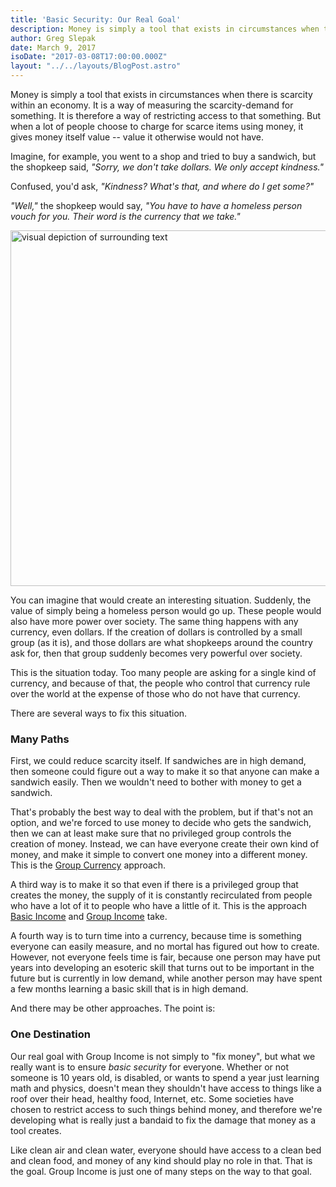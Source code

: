 ```yaml
---
title: 'Basic Security: Our Real Goal'
description: Money is simply a tool that exists in circumstances when there is scarcity within an economy. It is a way of measuring the scarcity-demand for something. It is therefore a way of restricting access to that something...
author: Greg Slepak
date: March 9, 2017
isoDate: "2017-03-08T17:00:00.000Z"
layout: "../../layouts/BlogPost.astro"
---
```


Money is simply a tool that exists in circumstances when there is scarcity within an economy. It is a way of measuring the scarcity-demand for something. It is therefore a way of restricting access to that something. But when a lot of people choose to charge for scarce items using money, it gives money itself value -- value it otherwise would not have.

Imagine, for example, you went to a shop and tried to buy a sandwich, but the shopkeep said, _"Sorry, we don't take dollars. We only accept kindness."_

Confused, you'd ask, _"Kindness? What's that, and where do I get some?"_

_"Well,"_ the shopkeep would say, _"You have to have a homeless person vouch for you. Their word is the currency that we take."_

<img src="https://groupincome.org/wp-content/uploads/2017/03/kindness.jpg" alt="visual depiction of surrounding text" width="1420" height="569" class="alignnone size-full wp-image-943" />

You can imagine that would create an interesting situation. Suddenly, the value of simply being a homeless person would go up. These people would also have more power over society. The same thing happens with any currency, even dollars. If the creation of dollars is controlled by a small group (as it is), and those dollars are what shopkeeps around the country ask for, then that group suddenly becomes very powerful over society.

This is the situation today. Too many people are asking for a single kind of currency, and because of that, the people who control that currency rule over the world at the expense of those who do not have that currency.

There are several ways to fix this situation.

### Many Paths

First, we could reduce scarcity itself. If sandwiches are in high demand, then someone could figure out a way to make it so that anyone can make a sandwich easily. Then we wouldn't need to bother with money to get a sandwich.

That's probably the best way to deal with the problem, but if that's not an option, and we're forced to use money to decide who gets the sandwich, then we can at least make sure that no privileged group controls the creation of money. Instead, we can have everyone create their own kind of money, and make it simple to convert one money into a different money. This is the [Group Currency](https://groupcurrency.org/) approach.

A third way is to make it so that even if there is a privileged group that creates the money, the supply of it is constantly recirculated from people who have a lot of it to people who have a little of it. This is the approach [Basic Income](https://www.reddit.com/r/basicincome/wiki/index) and [Group Income](/shorts/) take.

A fourth way is to turn time into a currency, because time is something everyone can easily measure, and no mortal has figured out how to create. However, not everyone feels time is fair, because one person may have put years into developing an esoteric skill that turns out to be important in the future but is currently in low demand, while another person may have spent a few months learning a basic skill that is in high demand.

And there may be other approaches. The point is:

### One Destination

Our real goal with Group Income is not simply to "fix money", but what we really want is to ensure _basic security_ for everyone. Whether or not someone is 10 years old, is disabled, or wants to spend a year just learning math and physics, doesn't mean they shouldn't have access to things like a roof over their head, healthy food, Internet, etc. Some societies have chosen to restrict access to such things behind money, and therefore we're developing what is really just a bandaid to fix the damage that money as a tool creates.

Like clean air and clean water, everyone should have access to a clean bed and clean food, and money of any kind should play no role in that. That is the goal. Group Income is just one of many steps on the way to that goal.
